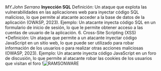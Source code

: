 *MY.John Serrano*
**Inyección SQL**
Definición: Un ataque que explota las vulnerabilidades en las aplicaciones web para inyectar código SQL malicioso, lo que permite al atacante acceder a la base de datos de la aplicación (OWASP, 2023).
Ejemplo: Un atacante inyecta código SQL en un formulario de inicio de sesión, lo que le permite obtener acceso a las cuentas de usuario de la aplicación.
6. Cross-Site Scripting (XSS)
*Definición: Un ataque que permite a un atacante inyectar código JavaScript en un sitio web, lo que puede ser utilizado para robar información de los usuarios o para realizar otras acciones maliciosas (OWASP, 2023).
Ejemplo: Un atacante inyecta código JavaScript en un foro de discusión, lo que permite al atacante robar las cookies de los usuarios que visitan el foro
!![RAMSONWARE](https://github.com/user-attachments/assets/92a18c03-96d1-4199-8a0a-1812fc0ff04d)

